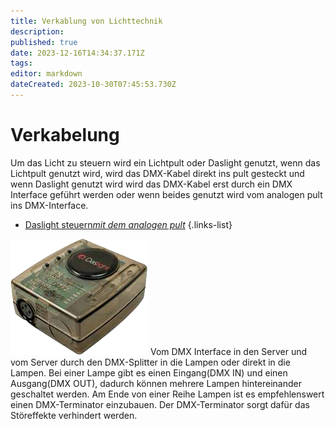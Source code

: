 ```yaml
---
title: Verkablung von Lichttechnik
description: 
published: true
date: 2023-12-16T14:34:37.171Z
tags: 
editor: markdown
dateCreated: 2023-10-30T07:45:53.730Z
---
```


# Verkabelung
Um das Licht zu steuern wird ein Lichtpult oder Daslight genutzt, wenn das Lichtpult genutzt wird, wird das DMX-Kabel direkt ins pult gesteckt und wenn Daslight genutzt wird wird das DMX-Kabel erst durch ein DMX Interface geführt werden oder wenn beides genutzt wird vom analogen pult ins DMX-Interface.
- [Daslight steuern*mit dem analogen pult*](/licht/verkablung/Daslight_steuern)
{.links-list}

![dmx_interface.png](/dmx_interface.png)
Vom DMX Interface in den Server und vom Server durch den DMX-Splitter in die Lampen oder direkt in die Lampen.
Bei einer Lampe gibt es einen Eingang(DMX IN) und einen Ausgang(DMX OUT), dadurch können mehrere Lampen hintereinander geschaltet werden.
Am Ende von einer Reihe Lampen ist es empfehlenswert einen DMX-Terminator einzubauen.
Der DMX-Terminator sorgt dafür das Störeffekte verhindert werden.